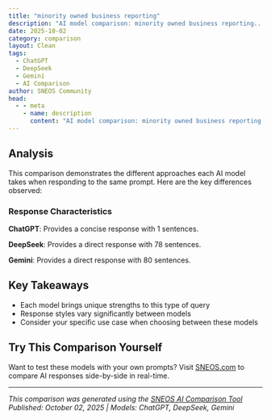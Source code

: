```yaml
---
title: "minority owned business reporting"
description: "AI model comparison: minority owned business reporting..."
date: 2025-10-02
category: comparison
layout: Clean
tags:
  - ChatGPT
  - DeepSeek
  - Gemini
  - AI Comparison
author: SNEOS Community
head:
  - - meta
    - name: description
      content: "AI model comparison: minority owned business reporting..."
---
```


<ChatComparison
  title="minority owned business reporting"
  prompt="minority owned business reporting"
  :responses='{"ChatGPT": "Minority-owned business reporting typically involves the collection and dissemination of data regarding businesses that are at least 51% owned, operated, and controlled by individuals from certain minority groups. These groups often include, but are not limited to, African Americans, Hispanic Americans, Native Americans, Asian Americans, and Pacific Islanders. Here are some key aspects of minority-owned business reporting:\n\n### 1. **Purpose of Reporting**\n - **Economic Impact Assessment**: Understanding the contribution of minority-owned businesses to the economy.\n - **Policy Development**: Informing government and corporate policies to support diversity and inclusion.\n - **Resource Allocation**: Identifying needs for funding, support services, and business development initiatives.\n\n### 2. **Types of Reports**\n - **Surveys and Census Data**: Regular surveys (such as the Economic Census) collect data on ownership, revenue, and employment of minority-owned firms.\n - **Annual Reports**: Many organizations publish annual reports detailing the impact, growth, and challenges faced by minority-owned businesses.\n - **Grant and Funding Reports**: Organizations that provide grants or funding may require detailed reports on the use of funds and business performance.\n\n### 3. **Key Metrics Tracked**\n - **Ownership**: Percentage of business owned by minority individuals.\n - **Revenue**: Annual sales figures and growth rates.\n - **Employment**: Number of employees, demographic information about employees.\n - **Industry Sector**: Distribution of minority-owned businesses across different industries.\n - **Geographic Distribution**: Where minority-owned businesses are located and their concentration in urban versus rural areas.\n\n### 4. **Data Sources**\n - **U.S. Census Bureau**: Provides extensive data through the Economic Census and the Survey of Business Owners.\n - **Small Business Administration (SBA)**: Offers resources and reports on minority-owned businesses.\n - **Private Sector Studies**: Various nonprofit organizations and think tanks conduct their own studies and publish findings.\n\n### 5. **Challenges in Reporting**\n - **Underreporting**: Some minority-owned businesses may not formally register, leading to incomplete data.\n - **Definition Variability**: Different organizations may have varying definitions of what constitutes a minority-owned business.\n - **Data Accuracy**: Ensuring the accuracy of self-reported data poses challenges.\n\n### 6. **Compliance and Certification**\n - Businesses seeking to be recognized as minority-owned often go through a certification process, which may involve providing documentation and undergoing audits.\n - Some reports and data collections may require proof of certification.\n\n### 7. **Funding and Support Programs**\n - Various government programs exist to support minority-owned businesses, including grants, loans, and mentoring programs.\n - Reporting may also focus on the effectiveness of these programs in supporting growth and sustainability.\n\n### 8. **Impact of Reporting**\n - Informs community stakeholders, businesses, and government bodies on the needs and successes of minority-owned businesses, helping to foster a more inclusive economic environment.\n\nOverall, minority-owned business reporting is crucial for recognizing and addressing the needs of these businesses, promoting economic equity, and enhancing overall community development.", "DeepSeek": "Of course. \u0022Minority-owned business reporting\u0022 refers to the process of documenting, tracking, and analyzing data related to businesses owned by individuals from historically underrepresented groups.\n\nThis is a critical function for corporations, government agencies, and the businesses themselves. Here\u2019s a comprehensive breakdown of what it entails, why it\u0027s important, and how it works.\n\n---\n\n### 1. What is a Minority-Owned Business?\n\nA Minority-Owned Business is typically defined as a company that is at least 51% owned, operated, and controlled by one or more individuals who are part of a recognized minority group. In the United States, the primary classifications are:\n\n* **Black or African American**\n* **Hispanic or Latino**\n* **Asian-American**\n* **Native American or Alaska Native**\n* **Native Hawaiian or Other Pacific Islander**\n\n**Key Certification:** To be formally recognized for reporting and procurement purposes, businesses often seek certification from an official authority. The most common certifying bodies are:\n* **National:** National Minority Supplier Development Council (NMSDC) - for corporate supply chains.\n* **Government:** Small Business Administration (SBA) 8(a) Business Development Program - for federal contracts.\n* **State and Local:** Many states, cities, and regional organizations have their own certification programs.\n\n---\n\n### 2. Why is Minority-Owned Business Reporting Important?\n\nReporting on this data serves several crucial purposes for different stakeholders.\n\n#### For Corporations \u0026 Government Agencies:\n* **Tracking Diversity, Equity, and Inclusion (DEI) Goals:** Companies set public goals for spending with diverse suppliers. Reporting is essential to measure progress and demonstrate commitment to stakeholders.\n* **Compliance:** Some federal, state, and local laws (e.g., Executive Orders, public utility regulations) mandate or encourage sourcing from minority-owned businesses. Reporting proves compliance.\n* **Risk Management and Reputation:** Strong reporting showcases a commitment to economic equity, which enhances brand reputation and mitigates risks associated with a lack of diversity.\n* **Supply Chain Innovation:** Diversifying the supply chain introduces new perspectives, fosters innovation, and can increase competitiveness.\n\n#### For Minority-Owned Businesses:\n* **Access to Opportunities:** Certification and reporting make these businesses visible to large corporations and government entities actively seeking diverse suppliers.\n* **Economic Empowerment:** It channels capital into underrepresented communities, promoting wealth creation and economic development.\n* **Network and Development:** Many programs linked to reporting offer mentorship, networking, and business development resources.\n\n---\n\n### 3. What is Typically Reported? (The Key Metrics)\n\nReporting goes beyond a simple count of suppliers. Key metrics include:\n\n* **Spend:** The total dollar amount spent with Minority-Owned Businesses.\n * **Tier 1 Spend:** Direct spend with certified diverse suppliers.\n * **Tier 2 Spend:** Spend with your prime suppliers (Tier 1) that they, in turn, spend with diverse suppliers. This encourages the entire supply chain to diversify.\n* **Number of Suppliers:** The count of active, certified Minority-Owned suppliers.\n* **Supplier Diversity as a Percentage of Total Spend:** This is a critical benchmark (e.g., \u00225% of our total procurement budget is spent with minority-owned firms\u0022).\n* **Supplier Retention \u0026 Growth:** Tracking how long you work with these suppliers and if your spend with them is increasing.\n* **Breakdown by Minority Group:** Reporting spend and count for each specific ethnic group (e.g., Black-owned, Hispanic-owned, etc.).\n\n---\n\n### 4. The Reporting Process: A Step-by-Step Overview\n\n1. **Commitment \u0026 Goal Setting:** Leadership commits to a supplier diversity program and sets specific, measurable goals.\n2. **Supplier Identification \u0026 Certification:** Actively seeking out and requiring suppliers to provide proof of their minority-owned certification (e.g., NMSDC certificate).\n3. **Data Collection:** Using procurement software, ERP systems (like SAP or Oracle), and dedicated supplier diversity platforms to collect spend data linked to certified suppliers.\n4. **Data Validation \u0026 Cleansing:** Ensuring the data is accurate, that suppliers are still certified, and that spend is correctly categorized. This is often the most challenging step.\n5. **Analysis \u0026 Reporting:** Compiling the data into reports, dashboards, and scorecards. This involves calculating the key metrics mentioned above.\n6. **Internal \u0026 External Communication:**\n * **Internally:** Sharing progress with leadership, DEI councils, and procurement teams.\n * **Externally:** Publishing an annual Supplier Diversity Report, reporting to regulatory bodies, and including data in ESG (Environmental, Social, and Governance) reports.\n\n---\n\n### 5. Common Challenges in Reporting\n\n* **Data Silos:** Spend data is often scattered across different departments and systems, making consolidation difficult.\n* **Manual Processes:** Relying on spreadsheets and manual data entry is time-consuming and prone to error.\n* **Supplier Onboarding:** Getting suppliers to understand the certification process and provide the necessary documentation can be a hurdle.\n* **Tier 2 Reporting:** Tracking spend through your Tier 1 suppliers requires their cooperation and robust data-sharing processes.\n* **Maintaining Accurate Data:** Supplier certifications expire, and company ownership can change, requiring constant data validation.\n\n### Best Practices for Effective Reporting\n\n1. **Secure Executive Sponsorship:** Success depends on commitment from the top.\n2. **Leverage Technology:** Invest in a dedicated supplier diversity management platform that can integrate with your ERP system to automate data collection and reporting.\n3. **Integrate with Procurement:** Embed diversity questions and requirements directly into the sourcing and procurement lifecycle.\n4. **Focus on Relationships:** Go beyond reporting. Mentor minority-owned businesses and help them build capacity to become successful long-term partners.\n5. **Be Transparent:** Honestly report both successes and shortcomings. This builds credibility.\n\nIn summary, minority-owned business reporting is a strategic business practice that moves beyond compliance to drive meaningful economic inclusion, innovation, and corporate social responsibility.", "Gemini": "Okay, let\u0027s break down the topic of \u0022minority-owned business reporting.\u0022 This involves several aspects, including:\n\n**1. Why Minority-Owned Business Reporting Matters:**\n\n* **Tracking Progress:** Reporting helps track the growth and success of minority-owned businesses. This data can be used to understand if programs and policies designed to support these businesses are effective.\n* **Identifying Disparities:** Data collection can reveal disparities in access to capital, contracts, and other resources that may hinder the success of minority-owned businesses.\n* **Informing Policy:** Reports can inform policymakers about the needs and challenges faced by minority-owned businesses, leading to more targeted and effective support.\n* **Promoting Diversity and Inclusion:** Reporting increases awareness of the contributions of minority-owned businesses and promotes a more inclusive business environment.\n* **Accountability:** Reporting holds organizations (government, corporations) accountable for their commitments to supporting minority-owned businesses.\n\n**2. Who Needs to Report (or is likely to report):**\n\n* **Government Agencies:**\n * **Federal:** Agencies like the Small Business Administration (SBA), the Minority Business Development Agency (MBDA), and other federal departments are required to track and report on their contracting and grant activities with minority-owned businesses. They also often publish overall statistics on minority business ownership.\n * **State and Local:** Many state and local governments have similar requirements to track and report on their spending with minority-owned businesses.\n* **Corporations (Especially Large Ones):**\n * **Supplier Diversity Programs:** Companies with supplier diversity programs often report on the amount of business they do with minority-owned suppliers. This is driven by a desire to meet corporate social responsibility goals, respond to customer demands for diversity, and sometimes fulfill contractual obligations with government entities.\n * **Public Reporting:** Some publicly traded companies may include information about their supplier diversity efforts in their annual reports or sustainability reports.\n* **Non-Profit Organizations:**\n * Some non-profits that receive government funding or have a mission focused on economic development may be required to report on their support of minority-owned businesses.\n* **Minority-Owned Businesses Themselves:**\n * **Certification:** To be recognized as a minority-owned business and benefit from related programs, businesses often need to self-report information and become certified by a recognized agency (see section on certification).\n * **Surveys and Data Collection:** Government agencies and research organizations may conduct surveys to gather data on minority-owned businesses.\n\n**3. What Information is Typically Reported:**\n\n* **Business Demographics:**\n * **Owner\u0027s Ethnicity/Race:** This is the primary defining characteristic. Common categories include: African American/Black, Hispanic/Latino, Asian American, Native American/Alaska Native, Native Hawaiian/Pacific Islander.\n * **Gender:** Whether the business is also women-owned.\n * **Veteran Status:** Whether the business is also veteran-owned.\n * **Disability Status:** Whether the business is also owned by a person with a disability.\n* **Business Information:**\n * **Industry (NAICS Code):** The type of business.\n * **Revenue:** Annual sales or income.\n * **Number of Employees:** Full-time and part-time employees.\n * **Location:** City, state, zip code.\n * **Years in Operation:** How long the business has been operating.\n* **Financial Data (Often in aggregate, especially for government/corporate reporting):**\n * **Contract Dollars Awarded:** The amount of money spent with minority-owned businesses.\n * **Loans and Grants Received:** The amount of funding provided to minority-owned businesses.\n* **Challenges Faced:**\n * Access to capital\n * Access to markets\n * Access to training and technical assistance\n * Discrimination\n\n**4. How Reporting is Done:**\n\n* **Online Portals:** Many government agencies and corporations use online portals for suppliers to register and report information.\n* **Surveys:** Statistical agencies conduct surveys to collect data on business ownership. Examples include the U.S. Census Bureau\u0027s Annual Business Survey (ABS).\n* **Direct Submission:** In some cases, businesses may need to submit reports directly to government agencies or corporations.\n* **Third-Party Reporting:** Organizations may use third-party platforms to manage their supplier diversity programs and generate reports.\n\n**5. Certification:**\n\n* **Purpose:** Certification verifies that a business meets the criteria to be considered minority-owned. This is often required to participate in supplier diversity programs and access set-aside contracts.\n* **Certifying Agencies:**\n * **National Minority Supplier Development Council (NMSDC):** A leading non-profit organization that certifies minority-owned businesses. Their certification is widely recognized by corporations.\n * **U.S. Small Business Administration (SBA):** The SBA offers several certification programs, including the 8(a) Business Development program for socially and economically disadvantaged businesses.\n * **State and Local Governments:** Many state and local governments have their own certification programs.\n* **Requirements:** Typically, the business must be at least 51% owned, controlled, and operated by a minority individual or group. They\u0027ll need to provide documentation to prove their eligibility.\n\n**6. Challenges in Reporting:**\n\n* **Data Accuracy:** Ensuring that the data collected is accurate and reliable can be a challenge.\n* **Self-Reporting Bias:** Businesses may be hesitant to self-report negative information.\n* **Consistency:** Definitions of \u0022minority-owned\u0022 can vary across different programs and agencies.\n* **Administrative Burden:** Reporting can be time-consuming and costly for both businesses and organizations.\n* **Reaching Underserved Communities:** Ensuring that data is collected from all segments of the minority business community can be difficult.\n\n**7. Resources:**\n\n* **U.S. Small Business Administration (SBA):** [https://www.sba.gov/](https://www.sba.gov/)\n* **Minority Business Development Agency (MBDA):** [https://www.mbda.gov/](https://www.mbda.gov/)\n* **National Minority Supplier Development Council (NMSDC):** [https://www.nmsdc.org/](https://www.nmsdc.org/)\n* **U.S. Census Bureau:** [https://www.census.gov/](https://www.census.gov/) (For data on business ownership)\n\n**In summary,** minority-owned business reporting is a vital tool for promoting economic equity and inclusion. It involves collecting, analyzing, and disseminating data on the performance and challenges of minority-owned businesses. The specific reporting requirements and processes vary depending on the reporting entity and the purpose of the reporting.\n"}' 
  published-date="13:33"
/>

## Analysis

This comparison demonstrates the different approaches each AI model takes when responding to the same prompt. Here are the key differences observed:

### Response Characteristics

**ChatGPT**: Provides a concise response with 1 sentences. 

**DeepSeek**: Provides a direct response with 78 sentences. 

**Gemini**: Provides a direct response with 80 sentences. 

## Key Takeaways

- Each model brings unique strengths to this type of query
- Response styles vary significantly between models
- Consider your specific use case when choosing between these models

## Try This Comparison Yourself

Want to test these models with your own prompts? Visit [SNEOS.com](https://sneos.com) to compare AI responses side-by-side in real-time.

---

*This comparison was generated using the [SNEOS AI Comparison Tool](https://sneos.com)*
*Published: October 02, 2025 | Models: ChatGPT, DeepSeek, Gemini*
